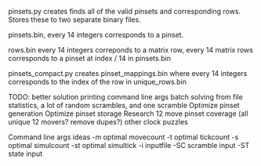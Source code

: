 pinsets.py creates finds all of the valid pinsets and corresponding rows. Stores these to two separate binary files.

pinsets.bin, every 14 integers corresponds to a pinset.

rows.bin every 14 integers correponds to a matrix row, every 14 matrix rows corresponds to a pinset at index / 14 in pinsets.bin


pinsets_compact.py creates pinset_mappings.bin where every 14 integers corresponds to the index of the row in unique_rows.bin




TODO:
better solution printing
command line args
batch solving from file
statistics, a lot of random scrambles, and one scramble
Optimize pinset generation
Optimize pinset storage
Research 12 move pinset coverage (all unique 12 movers? remove dupes?)
other clock puzzles


Command line args ideas
-m optimal movecount
-t optimal tickcount
-s optimal simulcount
-st optimal simultick
-i inputfile
-SC scramble input
-ST state input